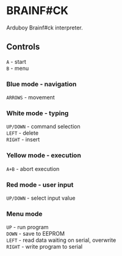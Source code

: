# BRAINF#CK
Arduboy Brainf#ck interpreter.

## Controls
`A` - start  
`B` - menu  

### Blue mode - navigation
`ARROWS` - movement  

### White mode - typing
`UP/DOWN` - command selection  
`LEFT` - delete  
`RIGHT` - insert  

### Yellow mode - execution
`A+B` - abort execution  

### Red mode - user input
`UP/DOWN` - select input value  

### Menu mode
`UP` - run program  
`DOWN` - save to EEPROM  
`LEFT` - read data waiting on serial, overwrite  
`RIGHT` - write program to serial  
